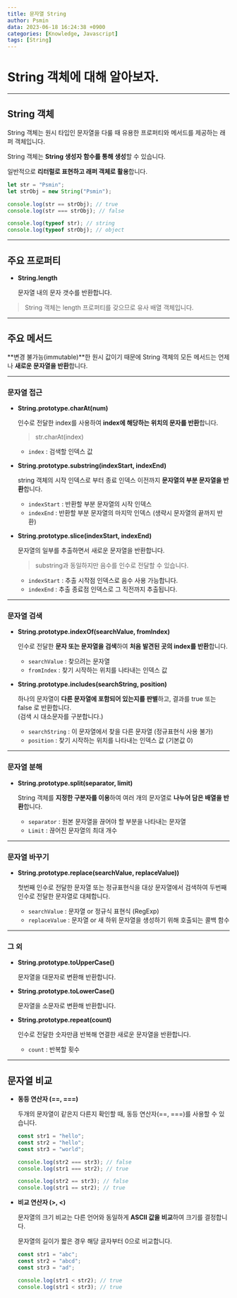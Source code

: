 ```yaml
---
title: 문자열 String
author: Psmin
data: 2023-06-18 16:24:38 +0900
categories: [Knowledge, Javascript]
tags: [String]
---
```


# String 객체에 대해 알아보자.

---

## String 객체

String 객체는 원시 타입인 문자열을 다룰 때 유용한 프로퍼티와 메서드를 제공하는 래퍼 객체입니다.

String 객체는 **String 생성자 함수를 통해 생성**할 수 있습니다.

일반적으로 **리터럴로 표현하고 래퍼 객체로 활용**합니다.

```js
let str = "Psmin";
let strObj = new String("Psmin");

console.log(str == strObj); // true
console.log(str === strObj); // false

console.log(typeof str); // string
console.log(typeof strObj); // object
```

---

## 주요 프로퍼티

- **String.length**

  문자열 내의 문자 갯수를 반환합니다.

> String 객체는 length 프로퍼티를 갖으므로 유사 배열 객체입니다.

---

## 주요 메서드

**변경 불가능(immutable)**한 원시 값이기 때문에 String 객체의 모든 메서드는 언제나 **새로운 문자열을 반환**합니다.

---

### 문자열 접근

- **String.prototype.charAt(num)**

  인수로 전달한 index를 사용하여 **index에 해당하는 위치의 문자를 반환**합니다.

  > str.charAt(index)

  - `index` : 검색할 인덱스 값

- **String.prototype.substring(indexStart, indexEnd)**

  string 객체의 시작 인덱스로 부터 종료 인덱스 이전까지 **문자열의 부분 문자열을 반환**합니다.

  - `indexStart` : 반환할 부분 문자열의 시작 인덱스
  - `indexEnd` : 반환할 부분 문자열의 마지막 인덱스 (생략시 문자열의 끝까지 반환)

- **String.prototype.slice(indexStart, indexEnd)**

  문자열의 일부를 추출하면서 새로운 문자열을 반환합니다.

  > substring과 동일하지만 음수를 인수로 전달할 수 있습니다.

  - `indexStart` : 추출 시작점 인덱스로 음수 사용 가능합니다.
  - `indexEnd` : 추출 종료점 인덱스로 그 직전까지 추출됩니다.

---

### 문자열 검색

- **String.prototype.indexOf(searchValue, fromIndex)**

  인수로 전달한 **문자 또는 문자열을 검색**하여 **처음 발견된 곳의 index를 반환**합니다.

  - `searchValue` : 찾으려는 문자열
  - `fromIndex` : 찾기 시작하는 위치를 나타내는 인덱스 값

- **String​.prototype​.includes(searchString, position)**

  하나의 문자열이 **다른 문자열에 포함되어 있는지를 판별**하고, 결과를 true 또는 false 로 반환합니다.  
  (검색 시 대소문자를 구분합니다.)

  - `searchString` : 이 문자열에서 찾을 다른 문자열 (정규표현식 사용 불가)
  - `position` : 찾기 시작하는 위치를 나타내는 인덱스 값 (기본값 0)

---

### 문자열 분해

- **String.prototype.split(separator, limit)**

  String 객체를 **지정한 구분자를 이용**하여 여러 개의 문자열로 **나누어 담은 배열을 반환**합니다.

  - `separator` : 원본 문자열을 끊어야 할 부분을 나타내는 문자열
  - `Limit` : 끊어진 문자열의 최대 개수

---

### 문자열 바꾸기

- **String.prototype.replace(searchValue, replaceValue))**

  첫번째 인수로 전달한 문자열 또는 정규표현식을 대상 문자열에서 검색하여 두번째 인수로 전달한 문자열로 대체합니다.

  - `searchValue` : 문자열 or 정규식 표현식 (RegExp)
  - `replaceValue` : 문자열 or 새 하위 문자열을 생성하기 위해 호출되는 콜백 함수

---

### 그 외

- **String.prototype.toUpperCase()**

  문자열을 대문자로 변환해 반환합니다.

- **String.prototype.toLowerCase()**

  문자열을 소문자로 변환해 반환합니다.

- **String.prototype.repeat(count)**

  인수로 전달한 숫자만큼 반복해 연결한 새로운 문자열을 반환합니다.

  - `count` : 반복할 횟수

---

## 문자열 비교

- **동등 연산자 (==, ===)**

  두개의 문자열이 같은지 다른지 확인할 때, 동등 연산자(==, ===)를 사용할 수 있습니다.

  ```js
  const str1 = "hello";
  const str2 = "hello";
  const str3 = "world";

  console.log(str2 === str3); // false
  console.log(str1 === str2); // true

  console.log(str2 == str3); // false
  console.log(str1 == str2); // true
  ```

- **비교 연산자 (>, <)**

  문자열의 크기 비교는 다른 언어와 동일하게 **ASCII 값을 비교**하여 크기를 결정합니다.

  문자열의 길이가 짧은 경우 해당 글자부터 0으로 비교합니다.

  ```js
  const str1 = "abc";
  const str2 = "abcd";
  const str3 = "ad";

  console.log(str1 < str2); // true
  console.log(str1 < str3); // true
  ```
